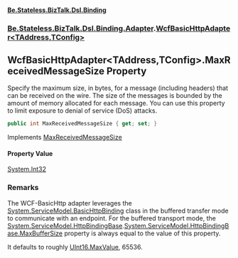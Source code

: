 #### [Be.Stateless.BizTalk.Dsl.Binding](README.md 'README')
### [Be.Stateless.BizTalk.Dsl.Binding.Adapter](Be.Stateless.BizTalk.Dsl.Binding.Adapter.md 'Be.Stateless.BizTalk.Dsl.Binding.Adapter').[WcfBasicHttpAdapter&lt;TAddress,TConfig&gt;](WcfBasicHttpAdapter_TAddress,TConfig_.md 'Be.Stateless.BizTalk.Dsl.Binding.Adapter.WcfBasicHttpAdapter<TAddress,TConfig>')

## WcfBasicHttpAdapter<TAddress,TConfig>.MaxReceivedMessageSize Property

Specify the maximum size, in bytes, for a message (including headers) that can be received on the wire. The size of
the messages is bounded by the amount of memory allocated for each message. You can use this property to limit
exposure to denial of service (DoS) attacks.

```csharp
public int MaxReceivedMessageSize { get; set; }
```

Implements [MaxReceivedMessageSize](IAdapterConfigMaxReceivedMessageSize.MaxReceivedMessageSize.md 'Be.Stateless.BizTalk.Dsl.Binding.Adapter.IAdapterConfigMaxReceivedMessageSize.MaxReceivedMessageSize')

#### Property Value
[System.Int32](https://docs.microsoft.com/en-us/dotnet/api/System.Int32 'System.Int32')

### Remarks

The WCF-BasicHttp adapter leverages the [System.ServiceModel.BasicHttpBinding](https://docs.microsoft.com/en-us/dotnet/api/System.ServiceModel.BasicHttpBinding 'System.ServiceModel.BasicHttpBinding') class in the buffered transfer mode to
communicate with an endpoint. For the buffered transport mode, the [System.ServiceModel.HttpBindingBase](https://docs.microsoft.com/en-us/dotnet/api/System.ServiceModel.HttpBindingBase 'System.ServiceModel.HttpBindingBase').[System.ServiceModel.HttpBindingBase.MaxBufferSize](https://docs.microsoft.com/en-us/dotnet/api/System.ServiceModel.HttpBindingBase.MaxBufferSize 'System.ServiceModel.HttpBindingBase.MaxBufferSize') property is always equal to the value of this property.

It defaults to roughly [UInt16.MaxValue](https://docs.microsoft.com/en-us/dotnet/api/System.UInt16.MaxValue 'System.UInt16.MaxValue'), 65536.